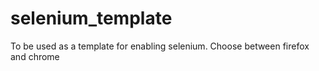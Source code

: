 # selenium_template

To be used as a template for enabling selenium.
Choose between firefox and chrome